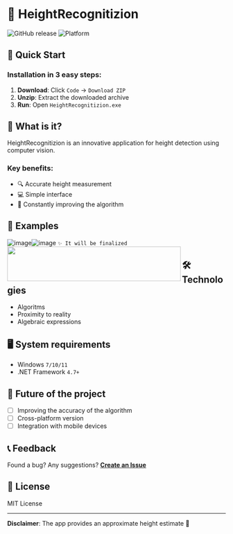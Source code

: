 # 📏 HeightRecognitizion

![GitHub release](https://img.shields.io/badge/version-1.0-blue)
![Platform](https://img.shields.io/badge/platform-windows-brightgreen)

## 🚀 Quick Start

### Installation in 3 easy steps:
1. **Download**: Click `Code` → `Download ZIP`
2. **Unzip**: Extract the downloaded archive
3. **Run**: Open `HeightRecognitizion.exe`

## 🤔 What is it?

HeightRecognitizion is an innovative application for height detection using computer vision.

### Key benefits:
- 🔍 Accurate height measurement
- 💻 Simple interface
- 🚀 Constantly improving the algorithm

## 🔧 Examples
![image](https://github.com/user-attachments/assets/93ab537e-5e28-491e-a43b-5d6e6cf51739)![image](https://github.com/user-attachments/assets/3cbc6052-899c-41ea-bbac-846d60ea4049)
<a href="url"><img src="https://github.com/user-attachments/assets/93ab537e-5e28-491e-a43b-5d6e6cf51739" align="left" height="80" width="400" ></a>
`✨ It will be finalized`



## 🛠 Technologies

- Algoritms
- Proximity to reality
- Algebraic expressions

## 🖥 System requirements

- Windows `7/10/11`
- .NET Framework `4.7+`

## 🔮 Future of the project

- [ ] Improving the accuracy of the algorithm
- [ ] Cross-platform version
- [ ] Integration with mobile devices

## 📞 Feedback

Found a bug? Any suggestions?
**[Create an Issue](https://github.com/qwaaantex/HeightRecognitizion/issues)**

## 📄 License

MIT License

---

**Disclaimer**: The app provides an approximate height estimate 📏
